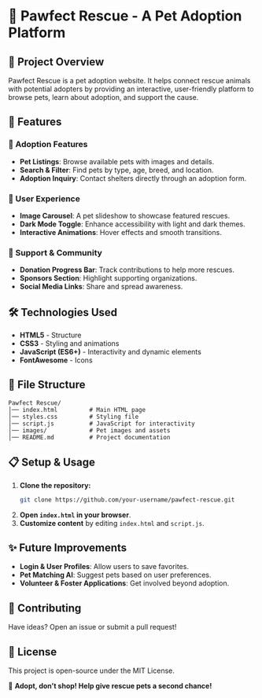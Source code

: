 # 🐾 Pawfect Rescue - A Pet Adoption Platform

## 📌 Project Overview
Pawfect Rescue is a pet adoption website. It helps connect rescue animals with potential adopters by providing an interactive, user-friendly platform to browse pets, learn about adoption, and support the cause.

## 🚀 Features
### 🏡 Adoption Features
- **Pet Listings**: Browse available pets with images and details.
- **Search & Filter**: Find pets by type, age, breed, and location.
- **Adoption Inquiry**: Contact shelters directly through an adoption form.

### 🎨 User Experience
- **Image Carousel**: A pet slideshow to showcase featured rescues.
- **Dark Mode Toggle**: Enhance accessibility with light and dark themes.
- **Interactive Animations**: Hover effects and smooth transitions.

### 💖 Support & Community
- **Donation Progress Bar**: Track contributions to help more rescues.
- **Sponsors Section**: Highlight supporting organizations.
- **Social Media Links**: Share and spread awareness.

## 🛠️ Technologies Used
- **HTML5** - Structure
- **CSS3** - Styling and animations
- **JavaScript (ES6+)** - Interactivity and dynamic elements
- **FontAwesome** - Icons

## 📂 File Structure
```
Pawfect Rescue/
│── index.html         # Main HTML page
│── styles.css         # Styling file
│── script.js          # JavaScript for interactivity
│── images/            # Pet images and assets
│── README.md          # Project documentation
```

## 📋 Setup & Usage
1. **Clone the repository:**
   ```sh
   git clone https://github.com/your-username/pawfect-rescue.git
   ```
2. **Open `index.html` in your browser**.
3. **Customize content** by editing `index.html` and `script.js`.

## ✨ Future Improvements
- **Login & User Profiles**: Allow users to save favorites.
- **Pet Matching AI**: Suggest pets based on user preferences.
- **Volunteer & Foster Applications**: Get involved beyond adoption.

## 💌 Contributing
Have ideas? Open an issue or submit a pull request!

## 📜 License
This project is open-source under the MIT License.

🐾 **Adopt, don’t shop! Help give rescue pets a second chance!**

